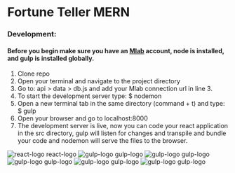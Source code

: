 # Fortune Teller MERN

### Development:
#### Before you begin make sure you have an [Mlab](https://mlab.com/welcome/) account, node is installed, and gulp is installed globally.

1. Clone repo
2. Open your terminal and navigate to the project directory
3. Go to: api > data > db.js and add your Mlab connection url in line 3.
4. To start the development server type: $ nodemon
5. Open a new terminal tab in the same directory (command + t) and type: $ gulp
6. Open your browser and go to localhost:8000
7. The development server is live, now you can code your react application in the src directory, gulp will listen for changes and transpile and bundle your code and nodemon will serve the files to the browser.

![react-logo react-logo](http://www.kadisa.lt/images/logos/react.png)
![gulp-logo gulp-logo](http://robrothedev.github.io/assets/images/gulp-logo.png)
![gulp-logo gulp-logo](http://opbeat.com/docs/static/images/stacks/logo_express.svg)
![gulp-logo gulp-logo](http://blog.mlab.com/wp-content/uploads/2016/02/mLab-logo-onlight-300x129.png)
![gulp-logo gulp-logo](https://jeanlescure.io/img/logo-node.png)
![gulp-logo gulp-logo](https://camo.githubusercontent.com/f28b5bc7822f1b7bb28a96d8d09e7d79169248fc/687474703a2f2f692e696d6775722e636f6d2f4a65567164514d2e706e67)
